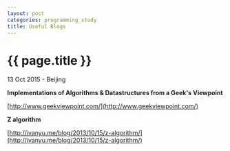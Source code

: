 ```yaml
---
layout: post
categories: programming_study
title: Useful Blogs
---
```


{{ page.title }}
================

<p class="meta">13 Oct 2015 - Beijing</p>

**Implementations of Algorithms & Datastructures from a Geek's Viewpoint**

[http://www.geekviewpoint.com/](http://www.geekviewpoint.com/)

**Z algorithm**

[http://ivanyu.me/blog/2013/10/15/z-algorithm/](http://ivanyu.me/blog/2013/10/15/z-algorithm/)

